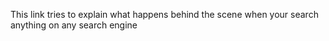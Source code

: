This link tries to explain what happens behind the scene when your search anything on any search engine

